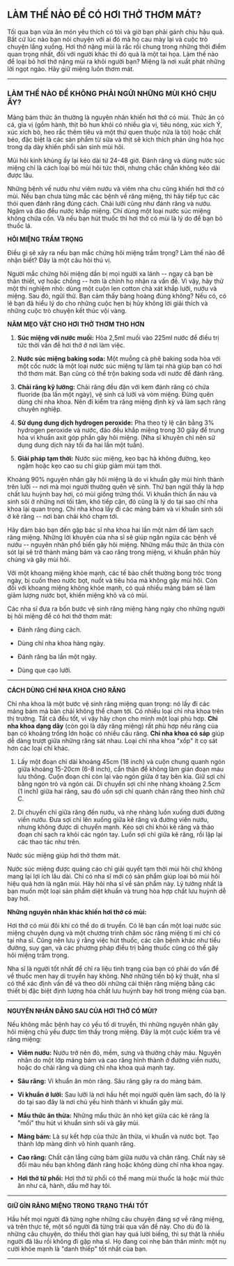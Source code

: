 ## LÀM THẾ NÀO ĐỂ CÓ HƠI THỞ THƠM MÁT?

Tối qua bạn vừa ăn món yêu thích có tỏi và giờ bạn phải gánh chịu hậu quả. Bất cứ lúc nào bạn nói chuyện với ai đó mà họ cau mày lại và cuộc trò chuyện lắng xuống. Hơi thở nặng mùi là rắc rối chung trong những thời điểm quan trọng nhất, đối với người khác thì đó quả là một tai họa. Làm thế nào để loại bỏ hơi thở nặng mùi ra khỏi người bạn? Miệng là nơi xuất phát những lời ngọt ngào. Hãy giữ miệng luôn thơm mát.

---

### LÀM THẾ NÀO ĐỂ KHÔNG PHẢI NGỬI NHỮNG MÙI KHÓ CHỊU ẤY?

Mảng bám thức ăn thường là nguyên nhân khiến hơi thở có mùi. Thức ăn có cá, gia vị (gồm hành, thịt bò hun khói có nhiều gia vị, tiêu nóng, xúc xích Ý, xúc xích bò, heo rắc thêm tiêu và một thứ quen thuộc nữa là tỏi) hoặc chất béo, đặc biệt là các sản phẩm từ sữa và thịt sẽ kích thích phản ứng hóa học trong dạ dày khiến phổi sản sinh mùi hôi.

Mùi hôi kinh khủng ấy lại kéo dài từ 24-48 giờ. Đánh răng và dùng nước súc miệng chỉ là cách loại bỏ mùi hôi tức thời, nhưng chắc chắn không kéo dài được lâu.

Những bệnh về nướu như viêm nướu và viêm nha chu cũng khiến hơi thở có mùi. Nếu bạn chưa từng mắc các bệnh về răng miệng, thì hãy tiếp tục các thói quen đánh răng đúng cách. Chải lưỡi cũng như đánh răng và nướu. Ngậm và đảo đều nước khắp miệng. Chỉ dùng một loại nước súc miệng không chứa cồn. Và nếu bạn hút thuốc thì hơi thở có mùi là lý do để bạn bỏ thuốc lá.


**HÔI MIỆNG TRẦM TRỌNG**

Điều gì sẽ xảy ra nếu bạn mắc chứng hôi miệng trầm trọng? Làm thế nào để nhận biết? Đây là một câu hỏi thú vị.

Người mắc chứng hôi miệng dần bị mọi người xa lánh -- ngay cả bạn bè thân thiết, vợ hoặc chồng -- hơn là chính họ nhận ra vấn đề. Vì vậy, hãy thử một thí nghiệm nhỏ: dùng một cuộn len cotton chà xát khắp lưỡi, nướu và miệng. Sau đó, ngửi thử. Bạn cảm thấy bàng hoàng đúng không? Nếu có, có lẽ bạn đã hiểu lý do cho những cuộc hẹn bị hủy không lời giải thích và những cuộc trò chuyện kết thúc vội vàng.

**NĂM MẸO VẶT CHO HƠI THỞ THƠM THO HƠN**

1.  **Súc miệng với nước muối:** Hòa 2,5ml muối vào 225ml nước để điều trị tức thời vấn đề hơi thở ở nơi làm việc.

2.  **Nước súc miệng baking soda:** Một muỗng cà phê baking soda hòa với một cốc nước là một loại nước súc miệng tự làm tại nhà giúp bạn có hơi thở thơm mát. Bạn cũng có thể trộn baking soda với nước để đánh răng.

3.  **Chải răng kỹ lưỡng:** Chải răng đều đặn với kem đánh răng có chứa fluoride (ba lần một ngày), vệ sinh cả lưỡi và vòm miệng. Đừng quên dùng chỉ nha khoa. Nên đi kiểm tra răng miệng định kỳ và làm sạch răng chuyên nghiệp.

4.  **Sử dụng dung dịch hydrogen peroxide:** Pha theo tỷ lệ cân bằng 3% hydrogen peroxide và nước, đảo đều khắp miệng trong 30 giây để trung hòa vi khuẩn axit góp phần gây hôi miệng. (Nha sĩ khuyên chỉ nên sử dụng dung dịch này tối đa hai lần một tuần).

5.  **Giải pháp tạm thời:** Nước súc miệng, kẹo bạc hà không đường, kẹo ngậm hoặc kẹo cao su chỉ giúp giảm mùi tạm thời.

Khoảng 90% nguyên nhân gây hôi miệng là do vi khuẩn gây mùi hình thành trên lưỡi -- nơi mà mọi người thường quên vệ sinh. Thứ bạn ngửi thấy là hợp chất lưu huỳnh bay hơi, có mùi giống trứng thối. Vi khuẩn thích ẩn náu và sinh sôi ở những nơi tối tăm, khó tiếp cận, đó cũng là lý do tại sao chỉ nha khoa lại quan trọng. Chỉ nha khoa lấy đi các mảng bám và vi khuẩn sinh sôi ở kẽ răng -- nơi bàn chải khó chạm tới.

Hãy đảm bảo bạn đến gặp bác sĩ nha khoa hai lần một năm để làm sạch răng miệng. Những lời khuyên của nha sĩ sẽ giúp ngăn ngừa các bệnh về nướu -- nguyên nhân phổ biến gây hôi miệng. Những mẩu thức ăn thừa còn sót lại sẽ trở thành mảng bám và cao răng trong miệng, vi khuẩn phân hủy chúng và gây mùi hôi.

Với một khoang miệng khỏe mạnh, các tế bào chết thường bong tróc trong ngày, bị cuốn theo nước bọt, nuốt và tiêu hóa mà không gây mùi hôi. Còn đối với khoang miệng không khỏe mạnh, có quá nhiều mảng bám sẽ làm giảm lượng nước bọt, khiến miệng khô và có mùi.

Các nha sĩ đưa ra bốn bước vệ sinh răng miệng hàng ngày cho những người bị hôi miệng để có hơi thở thơm mát:

-   Đánh răng đúng cách.

-   Dùng chỉ nha khoa hàng ngày.

-   Đánh răng ba lần một ngày.

-   Dùng que cạo lưỡi.

* * * * *

**CÁCH DÙNG CHỈ NHA KHOA CHO RĂNG**

Chỉ nha khoa là một bước vệ sinh răng miệng quan trọng: nó lấy đi các mảng bám mà bàn chải không thể chạm tới. Có nhiều loại chỉ nha khoa trên thị trường. Tất cả đều tốt, vì vậy hãy chọn cho mình một loại phù hợp. **Chỉ nha khoa dạng dây** (còn gọi là dây răng miệng) rất phù hợp nếu răng của bạn có khoảng trống lớn hoặc có nhiều cầu răng. **Chỉ nha khoa có sáp** giúp dễ dàng trượt giữa những răng sát nhau. Loại chỉ nha khoa "xốp" ít cọ sát hơn các loại chỉ khác.

1.  Lấy một đoạn chỉ dài khoảng 45cm (18 inch) và cuộn chung quanh ngón giữa khoảng 15-20cm (6-8 inch), cẩn thận để không làm gián đoạn máu lưu thông. Cuộn đoạn chỉ còn lại vào ngón giữa ở tay bên kia. Giữ sợi chỉ bằng ngón trỏ và ngón cái. Di chuyển sợi chỉ nhẹ nhàng khoảng 2.5cm (1 inch) giữa hai răng, sau đó uốn sợi chỉ quanh chân răng theo hình chữ C.

2.  Di chuyển chỉ giữa răng đến nướu, và nhẹ nhàng luồn xuống dưới đường viền nướu. Đưa sợi chỉ lên xuống giữa kẽ răng và đường viền nướu, nhưng không được di chuyển mạnh. Kéo sợi chỉ khỏi kẽ răng và tháo đoạn chỉ sạch ra khỏi các ngón tay. Luồn sợi chỉ giữa kẽ răng, rồi lặp lại các thao tác như trên.

Nước súc miệng giúp hơi thở thơm mát.

Nước súc miệng được quảng cáo chỉ giải quyết tạm thời mùi hôi chứ không mang lại lợi ích lâu dài. Chỉ có nha sĩ mới có sản phẩm giúp loại bỏ mùi hôi hiệu quả hơn là ngăn mùi. Hãy hỏi nha sĩ về sản phẩm này. Lý tưởng nhất là bạn muốn một loại sản phẩm diệt khuẩn và trung hòa hợp chất lưu huỳnh dễ bay hơi.

**Những nguyên nhân khác khiến hơi thở có mùi:**

Hơi thở có mùi đôi khi có thể do di truyền. Có lẽ bạn cần một loại nước súc miệng chuyên dụng và một chương trình chăm sóc răng miệng tỉ mỉ chỉ có tại nha sĩ. Cũng nên lưu ý rằng việc hút thuốc, các căn bệnh khác như tiểu đường, suy gan, và các phương pháp điều trị bằng thuốc cũng có thể gây hôi miệng trầm trọng.

Nha sĩ là người tốt nhất để chỉ ra liệu tình trạng của bạn có phải do vấn đề về thuốc men hay di truyền hay không. Nhờ những tiến bộ kỹ thuật, nha sĩ có thể xác định vấn đề và theo dõi những cải thiện răng miệng bằng các thiết bị đặc biệt định lượng hóa chất lưu huỳnh bay hơi trong miệng của bạn.

* * * * *

**NGUYÊN NHÂN ĐẰNG SAU CỦA HƠI THỞ CÓ MÙI?**

Nếu không mắc bệnh hay có yếu tố di truyền, thì những nguyên nhân gây hôi miệng chủ yếu được tìm thấy trong miệng. Đây là một cuộc kiểm tra về răng miệng:

-   **Viêm nướu:** Nướu trở nên đỏ, mềm, sưng và thường chảy máu. Nguyên nhân do một lớp mảng bám và cao răng hình thành ở đường viền nướu, hoặc do chải răng và dùng chỉ nha khoa quá mạnh tay.

-   **Sâu răng:** Vi khuẩn ăn mòn răng. Sâu răng gây ra do mảng bám.

-   **Vi khuẩn ở lưỡi:** Sau lưỡi là nơi hầu hết mọi người quên làm sạch, đó là lý do tại sao đây là nơi chủ yếu hình thành vi khuẩn gây mùi.

-   **Mẩu thức ăn thừa:** Những mẩu thức ăn nhỏ kẹt giữa các kẽ răng là "mồi" thu hút vi khuẩn sinh sôi và gây mùi.

-   **Mảng bám:** Là sự kết hợp của thức ăn thừa, vi khuẩn và nước bọt. Tạo thành lớp màng dính vô hình quanh răng.

-   **Cao răng:** Chất cặn lắng cứng bám giữa nướu và chân răng. Chất này sẽ đổi màu nếu bạn không đánh răng hoặc không dùng chỉ nha khoa ngay.

-   **Hơi thở từ phổi:** Hơi thở từ phổi có thể mang mùi thuốc lá hoặc mùi thức ăn như cá, hành, dầu mỡ hay tỏi.

* * * * *

**GIỮ GÌN RĂNG MIỆNG TRONG TRẠNG THÁI TỐT**

Hầu hết mọi người đã từng nghe những câu chuyện đáng sợ về răng miệng, và trên thực tế, một số người đã từng trải qua vấn đề này. Cho dù đó là những câu chuyện, do thiếu thời gian hay quá lười biếng, thì sự thật là nhiều người đã lâu rồi không đi gặp nha sĩ. Họ đang coi nhẹ bản thân mình: một nụ cười khỏe mạnh là "danh thiếp" tốt nhất của bạn.

* * * * *
